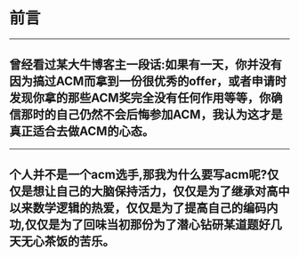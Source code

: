 # 前言
--------------------------------------
## 曾经看过某大牛博客主一段话:如果有一天，你并没有因为搞过ACM而拿到一份很优秀的offer，或者申请时发现你拿的那些ACM奖完全没有任何作用等等，你确信那时的自己仍然不会后悔参加ACM，我认为这才是真正适合去做ACM的心态。
--------------------------------------
## 个人并不是一个acm选手,那我为什么要写acm呢?仅仅是想让自己的大脑保持活力，仅仅是为了继承对高中以来数学逻辑的热爱，仅仅是为了提高自己的编码内功,仅仅是为了回味当初那份为了潜心钻研某道题好几天无心茶饭的苦乐。
